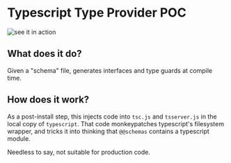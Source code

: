 # Typescript Type Provider POC
![see it in action](https://i.imgur.com/9cJnRWG.gif)

## What does it do?
Given a "schema" file, generates interfaces and type guards at compile time.

## How does it work?
As a post-install step, this injects code into `tsc.js` and `tsserver.js` in the local copy of `typescript`. That code monkeypatches typescript's filesystem wrapper, and tricks it into thinking that `@@schemas` contains a typescript module.

Needless to say, not suitable for production code.